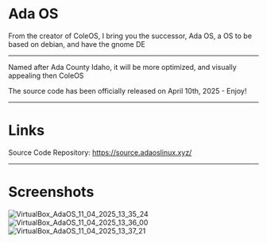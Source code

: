 # Ada OS

From the creator of ColeOS, I bring you the successor, Ada OS, a OS to be based on debian, and have the gnome DE

---

Named after Ada County Idaho, it will be more optimized, and visually appealing then ColeOS

The source code has been officially released on April 10th, 2025 - Enjoy!


---

# Links

Source Code Repository: https://source.adaoslinux.xyz/


---


# Screenshots

![VirtualBox_AdaOS_11_04_2025_13_35_24](https://github.com/user-attachments/assets/3cee9495-0b64-4e7f-84ad-31779c2c9f8f)
![VirtualBox_AdaOS_11_04_2025_13_36_00](https://github.com/user-attachments/assets/b5ebdb95-9374-4d0c-83ae-8c23b3b36428)
![VirtualBox_AdaOS_11_04_2025_13_37_21](https://github.com/user-attachments/assets/1c70c7ca-cb8d-48f9-a644-58391bc70280)

